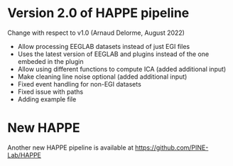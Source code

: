 # Version 2.0 of HAPPE pipeline

Change with respect to v1.0 (Arnaud Delorme, August 2022)
- Allow processing EEGLAB datasets instead of just EGI files
- Uses the latest version of EEGLAB and plugins instead of the one embeded in the plugin
- Allow using different functions to compute ICA (added additional input)
- Make cleaning line noise optional (added additional input)
- Fixed event handling for non-EGI datasets
- Fixed issue with paths
- Adding example file

# New HAPPE
Another new HAPPE pipeline is available at https://github.com/PINE-Lab/HAPPE
